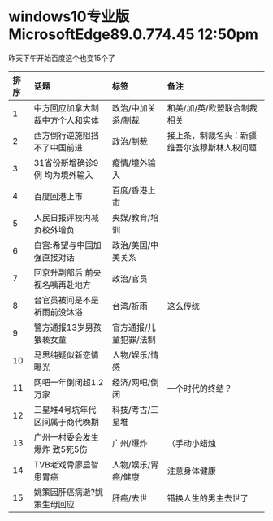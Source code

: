# windows10专业版 MicrosoftEdge89.0.774.45 12:50pm

昨天下午开始百度这个也变15个了

|排序|话题|标签|备注|
|:-|:-|:-|:-|
|1|中方回应加拿大制裁中方个人和实体|政治/中加关系/制裁|和美/加/英/欧盟联合制裁相关|
|2|西方倒行逆施阻挡不了中国前进|政治/制裁|接上条，制裁名头：新疆维吾尔族穆斯林人权问题|
|3|31省份新增确诊9例 均为境外输入|疫情/境外输入||
|4|百度回港上市|百度/香港上市||
|5|人民日报评校内减负校外增负|央媒/教育/培训||
|6|白宫:希望与中国加强直接对话|政治/美国/中美关系||
|7|回京升副部后 前央视名嘴再赴地方|政治/官员||
|8|台官员被问是不是祈雨前没沐浴|台湾/祈雨|这么传统|
|9|警方通报13岁男孩猥亵女童|官方通报/儿童犯罪/法制||
|10|马思纯疑似新恋情曝光|人物/娱乐/情感||
|11|网吧一年倒闭超1.2万家|经济/网吧/倒闭|一个时代的终结？|
|12|三星堆4号坑年代区间属于商代晚期|科技/考古/三星堆||
|13|广州一村委会发生爆炸 致5死5伤|广州/爆炸|（手动小蜡烛|
|14|TVB老戏骨廖启智患胃癌|人物/娱乐/胃癌/健康|注意身体健康|
|15|姚策因肝癌病逝?姚策生母回应|肝癌/去世|错换人生的男主去世了|
